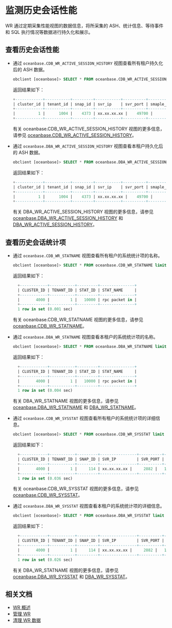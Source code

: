 # 监测历史会话性能

WR 通过定期采集性能视图的数据信息，将所采集的 ASH、统计信息、等待事件和 SQL 执行情况等数据进行持久化和展示。

## 查看历史会话性能

* 通过 `oceanbase.CDB_WR_ACTIVE_SESSION_HISTORY` 视图查看所有租户持久化后的 ASH 数据。

  ```sql
  obclient [oceanbase]> SELECT * FROM oceanbase.CDB_WR_ACTIVE_SESSION_HISTORY limit 1;
  ```

    返回结果如下：

    ```sql
    +------------+-----------+---------+-----------+----------+-----------+------------+----------------------------+---------+--------------+---------------+----------------------------------+------------------------------------+----------+-------------+------+------+------+------------------+------------+----------+-------------+---------------+-----------------+------------------+-----------------+------------------+--------+--------+-----------+-----------------------------------------------------------------------------------------------------------------------------------------------------------------------------------------------------------------------------------------------------------------+---------+
    | cluster_id | tenant_id | snap_id | svr_ip    | svr_port | smaple_id | session_id | SAMPLE_TIME                | USER_ID | SESSION_TYPE | SESSION_STATE | SQL_ID                           | TRACE_ID                           | EVENT_NO | TIME_WAITED | P1   | P2   | P3   | SQL_PLAN_LINE_ID | TIME_MODEL | IN_PARSE | IN_PL_PARSE | IN_PLAN_CACHE | IN_SQL_OPTIMIZE | IN_SQL_EXECUTION | IN_PX_EXECUTION | IN_SEQUENCE_LOAD | MODULE | ACTION | CLIENT_ID | BACKTRACE                                                                                                                                                                                                                                                       | PLAN_ID |
    +------------+-----------+---------+-----------+----------+-----------+------------+----------------------------+---------+--------------+---------------+----------------------------------+------------------------------------+----------+-------------+------+------+------+------------------+------------+----------+-------------+---------------+-----------------+------------------+-----------------+------------------+--------+--------+-----------+-----------------------------------------------------------------------------------------------------------------------------------------------------------------------------------------------------------------------------------------------------------------+---------+
    |          1 |      1004 |    4373 | xx.xx.xx.xx |    49700 |         1 | 3221487621 | 2023-08-06 11:42:54.970554 |  200001 |            0 |             0 | B9866D3A1A68153AD58193F60CCD40AA | YC225645868B4-0005F816208F16B9-0-0 |       20 |       89267 |  592 |  378 |    0 |             NULL |          1 |        0 |           0 |             0 |               0 |                1 |               0 |                0 | NULL   | NULL   | NULL      | 0x11882b55 0x113d68b3 0x113d680a 0x42a89e6 0x455534d 0x538cf24 0x538bfd8 0x538bcc2 0x52a3673 0xa35d2a0 0xa35b8f0 0x92a2537 0x4313d3b 0x43125e2 0x4244faf 0x422e878 0x435a80d 0x4201726 0x41fd8dc 0x41fb111 0x71a8caa 0x41facb3 0x71a7a21 0x41f9c9a 0x71a80fc 0x |    1453 |
    +------------+-----------+---------+-----------+----------+-----------+------------+----------------------------+---------+--------------+---------------+----------------------------------+------------------------------------+----------+-------------+------+------+------+------------------+------------+----------+-------------+---------------+-----------------+------------------+-----------------+------------------+--------+--------+-----------+-----------------------------------------------------------------------------------------------------------------------------------------------------------------------------------------------------------------------------------------------------------------+---------+
    ```

    有关 oceanbase.CDB_WR_ACTIVE_SESSION_HISTORY 视图的更多信息，请参见 [oceanbase.CDB_WR_ACTIVE_SESSION_HISTORY](../../../700.system-views/300.system-view-of-sys-tenant/200.dictionary-view-of-sys-tenant/24900.cdb_wr_active_session_history-of-sys-tenant.md)。

* 通过 `oceanbase.DBA_WR_ACTIVE_SESSION_HISTORY` 视图查看本租户持久化后的 ASH 数据。

  ```sql
  obclient [oceanbase]> SELECT * FROM oceanbase.DBA_WR_ACTIVE_SESSION_HISTORY limit 1;
  ```

    返回结果如下：

    ```sql
    +------------+-----------+---------+-----------+----------+-----------+------------+----------------------------+---------+--------------+---------------+----------------------------------+------------------------------------+----------+-------------+------+------+------+------------------+------------+----------+-------------+---------------+-----------------+------------------+-----------------+------------------+--------+--------+-----------+-----------------------------------------------------------------------------------------------------------------------------------------------------------------------------------------------------------------------------------------------------------------+---------+
    | cluster_id | tenant_id | snap_id | svr_ip    | svr_port | smaple_id | session_id | SAMPLE_TIME                | USER_ID | SESSION_TYPE | SESSION_STATE | SQL_ID                           | TRACE_ID                           | EVENT_NO | TIME_WAITED | P1   | P2   | P3   | SQL_PLAN_LINE_ID | TIME_MODEL | IN_PARSE | IN_PL_PARSE | IN_PLAN_CACHE | IN_SQL_OPTIMIZE | IN_SQL_EXECUTION | IN_PX_EXECUTION | IN_SEQUENCE_LOAD | MODULE | ACTION | CLIENT_ID | BACKTRACE                                                                                                                                                                                                                                                       | PLAN_ID |
    +------------+-----------+---------+-----------+----------+-----------+------------+----------------------------+---------+--------------+---------------+----------------------------------+------------------------------------+----------+-------------+------+------+------+------------------+------------+----------+-------------+---------------+-----------------+------------------+-----------------+------------------+--------+--------+-----------+-----------------------------------------------------------------------------------------------------------------------------------------------------------------------------------------------------------------------------------------------------------------+---------+
    |          1 |      1004 |    4373 | xx.xx.xx.xx |    49700 |         1 | 3221487621 | 2023-08-06 11:42:54.970554 |  200001 |            0 |             0 | B9866D3A1A68153AD58193F60CCD40AA | YC225645868B4-0005F816208F16B9-0-0 |       20 |       89267 |  592 |  378 |    0 |             NULL |          1 |        0 |           0 |             0 |               0 |                1 |               0 |                0 | NULL   | NULL   | NULL      | 0x11882b55 0x113d68b3 0x113d680a 0x42a89e6 0x455534d 0x538cf24 0x538bfd8 0x538bcc2 0x52a3673 0xa35d2a0 0xa35b8f0 0x92a2537 0x4313d3b 0x43125e2 0x4244faf 0x422e878 0x435a80d 0x4201726 0x41fd8dc 0x41fb111 0x71a8caa 0x41facb3 0x71a7a21 0x41f9c9a 0x71a80fc 0x |    1453 |
    +------------+-----------+---------+-----------+----------+-----------+------------+----------------------------+---------+--------------+---------------+----------------------------------+------------------------------------+----------+-------------+------+------+------+------------------+------------+----------+-------------+---------------+-----------------+------------------+-----------------+------------------+--------+--------+-----------+-----------------------------------------------------------------------------------------------------------------------------------------------------------------------------------------------------------------------------------------------------------------+---------+
    ```

    有关 DBA_WR_ACTIVE_SESSION_HISTORY 视图的更多信息，请参见 [oceanbase.DBA_WR_ACTIVE_SESSION_HISTORY](../../../700.system-views/400.system-view-of-mysql-mode/200.dictionary-view-of-mysql-mode/24700.dba_wr_active_session_history-of-mysql-mode.md) 和 [DBA_WR_ACTIVE_SESSION_HISTORY](../../../700.system-views/500.system-view-of-oracle-mode/200.dictionary-view-of-oracle-mode/31000.dba_wr_active_session_history-of-oracle-mode.md)。

## 查看历史会话统计项

* 通过 `oceanbase.CDB_WR_STATNAME` 视图查看所有租户的系统统计项的名称。

  ```sql
  obclient [oceanbase]> SELECT * FROM oceanbase.CDB_WR_STATNAME limit 1;
  ```

  返回结果如下：

  ```sql
    +------------+-----------+---------+---------------+
    | CLUSTER_ID | TENANT_ID | STAT_ID | STAT_NAME     |
    +------------+-----------+---------+---------------+
    |       4000 |         1 |   10000 | rpc packet in |
    +------------+-----------+---------+---------------+
    1 row in set (0.001 sec)
  ```

    有关 oceanbase.CDB_WR_STATNAME 视图的更多信息，请参见 [oceanbase.CDB_WR_STATNAME](../../../700.system-views/300.system-view-of-sys-tenant/200.dictionary-view-of-sys-tenant/25100.cdb_wr_statname-of-sys-tenant.md)。

* 通过 `oceanbase.DBA_WR_STATNAME` 视图查看本租户的系统统计项的名称。

  ```sql
  obclient [oceanbase]> SELECT * FROM oceanbase.DBA_WR_STATNAME limit 1;
  ```

  返回结果如下：

  ```sql
    +------------+-----------+---------+---------------+
    | CLUSTER_ID | TENANT_ID | STAT_ID | STAT_NAME     |
    +------------+-----------+---------+---------------+
    |       4000 |         1 |   10000 | rpc packet in |
    +------------+-----------+---------+---------------+
    1 row in set (0.004 sec)
  ```

    有关 DBA_WR_STATNAME 视图的更多信息，请参见 [oceanbase.DBA_WR_STATNAME](../../../700.system-views/400.system-view-of-mysql-mode/200.dictionary-view-of-mysql-mode/24800.dba_wr_statname-of-mysql-mode.md) 和 [DBA_WR_STATNAME](../../../700.system-views/500.system-view-of-oracle-mode/200.dictionary-view-of-oracle-mode/31100.dba_wr_statname-of-oracle-mode.md)。

* 通过 `oceanbase.CDB_WR_SYSSTAT` 视图查看所有租户的系统统计项的详细信息。

  ```sql
  obclient [oceanbase]> SELECT * FROM oceanbase.CDB_WR_SYSSTAT limit 1;
  ```

  返回结果如下：

  ```sql
    +------------+-----------+---------+----------------+----------+---------+--------+
    | CLUSTER_ID | TENANT_ID | SNAP_ID | SVR_IP         | SVR_PORT | STAT_ID | VALUE  |
    +------------+-----------+---------+----------------+----------+---------+--------+
    |       4000 |         1 |     114 | xx.xx.xx.xx |     2882 |   10000 | 228856 |
    +------------+-----------+---------+----------------+----------+---------+--------+
    1 row in set (0.036 sec)
  ```

    有关 oceanbase.CDB_WR_SYSSTAT 视图的更多信息，请参见 [oceanbase.CDB_WR_SYSSTAT](../../../700.system-views/300.system-view-of-sys-tenant/200.dictionary-view-of-sys-tenant/25300.cdb_wr_sysstat-of-sys-tenant.md)。

* 通过 `oceanbase.DBA_WR_SYSSTAT` 视图查看本租户的系统统计项的详细信息。

  ```sql
  obclient [oceanbase]> SELECT * FROM oceanbase.DBA_WR_SYSSTAT limit 1;
  ```

  返回结果如下：

  ```sql
    +------------+-----------+---------+----------------+----------+---------+--------+
    | CLUSTER_ID | TENANT_ID | SNAP_ID | SVR_IP         | SVR_PORT | STAT_ID | VALUE  |
    +------------+-----------+---------+----------------+----------+---------+--------+
    |       4000 |         1 |     114 | xx.xx.xx.xx |     2882 |   10000 | 228856 |
    +------------+-----------+---------+----------------+----------+---------+--------+
    1 row in set (0.026 sec)
  ```

    有关 DBA_WR_STATNAME 视图的更多信息，请参见 [oceanbase.DBA_WR_SYSSTAT](../../../700.system-views/400.system-view-of-mysql-mode/200.dictionary-view-of-mysql-mode/24900.dba_wr_sysstat-of-mysql-mode.md) 和 [DBA_WR_SYSSTAT](../../../700.system-views/500.system-view-of-oracle-mode/200.dictionary-view-of-oracle-mode/31200.dba_wr_sysstat-of-oracle-mode.md)。

## 相关文档

* [WR 概述](100.wr-overview.md)
* [管理 WR](200.manage-wr.md)
* [清理 WR 数据](400.clean-up-wr-data.md)
